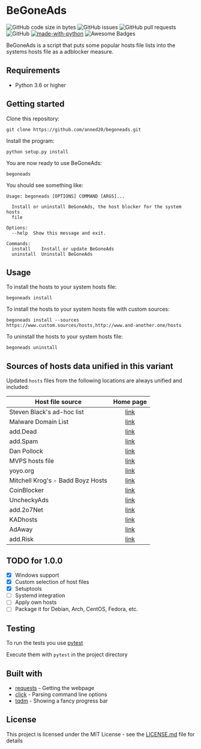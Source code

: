# BeGoneAds

![GitHub code size in bytes](https://img.shields.io/github/languages/code-size/anned20/begoneads.svg)
![GitHub issues](https://img.shields.io/github/issues/anned20/begoneads.svg)
![GitHub pull requests](https://img.shields.io/github/issues-pr/anned20/begoneads.svg)
![GitHub](https://img.shields.io/github/license/anned20/begoneads.svg)
[![made-with-python](https://img.shields.io/badge/Made%20with-Python-1f425f.svg)](https://www.python.org/)
![Awesome Badges](https://img.shields.io/badge/badges-awesome-green.svg)

BeGoneAds is a script that puts some popular hosts file lists into the systems hosts file as a adblocker measure.

## Requirements

- Python 3.6 or higher

## Getting started

Clone this repository:

```shell
git clone https://github.com/anned20/begoneads.git
```

Install the program:

```shell
python setup.py install
```

You are now ready to use BeGoneAds:

```shell
begoneads
```

You should see something like:

```
Usage: begoneads [OPTIONS] COMMAND [ARGS]...

  Install or uninstall BeGoneAds, the host blocker for the system hosts
  file

Options:
  --help  Show this message and exit.

Commands:
  install    Install or update BeGoneAds
  uninstall  Uninstall BeGoneAds
```

## Usage

To install the hosts to your system hosts file: 

```shell
begoneads install
```

To install the hosts to your system hosts file with custom sources: 

```shell
begoneads install --sources https://www.custom.sources/hosts,http://www.and-another.one/hosts
```

To uninstall the hosts to your system hosts file: 

```shell
begoneads uninstall
```

## Sources of hosts data unified in this variant

Updated `hosts` files from the following locations are always unified and
included:

Host file source | Home page |
-----------------|:---------:|
Steven Black's ad-hoc list | [link](https://github.com/StevenBlack/hosts/blob/master/data/StevenBlack/hosts) |
Malware Domain List | [link](https://www.malwaredomainlist.com/) |
add.Dead | [link](https://github.com/FadeMind/hosts.extras) |
add.Spam | [link](https://github.com/FadeMind/hosts.extras) |
Dan Pollock | [link](https://someonewhocares.org/hosts/) |
MVPS hosts file | [link](http://winhelp2002.mvps.org/) |
yoyo.org | [link](https://pgl.yoyo.org/adservers/) |
Mitchell Krog's - Badd Boyz Hosts | [link](https://github.com/mitchellkrogza/Badd-Boyz-Hosts) |
CoinBlocker | [link](https://gitlab.com/ZeroDot1/CoinBlockerLists) |
UncheckyAds | [link](https://github.com/FadeMind/hosts.extras) |
add.2o7Net | [link](https://github.com/FadeMind/hosts.extras) |
KADhosts | [link](https://github.com/azet12/KADhosts) |
AdAway | [link](https://adaway.org/) |
add.Risk | [link](https://github.com/FadeMind/hosts.extras) |

## TODO for 1.0.0

- [X] Windows support
- [X] Custom selection of host files
- [X] Setuptools
- [ ] Systemd integration
- [ ] Apply own hosts
- [ ] Package it for Debian, Arch, CentOS, Fedora, etc.

## Testing

To run the tests you use [pytest](https://pytest.org)

Execute them with `pytest` in the project directory

## Built with

- [requests](http://docs.python-requests.org/en/master/) - Getting the webpage
- [click](https://github.com/mitsuhiko/click) - Parsing command line options
- [tqdm](https://github.com/tqdm/tqdm) - Showing a fancy progress bar

## License

This project is licensed under the MIT License - see the [LICENSE.md](LICENSE.md) file for details
